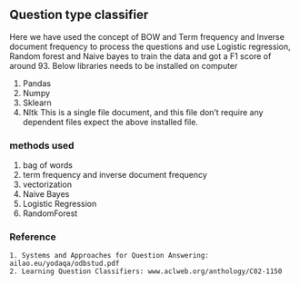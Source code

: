 
## Question type classifier

Here we have used the concept of BOW and Term frequency and Inverse document frequency to process the questions and use Logistic regression, Random forest and Naive bayes to train the data and got a F1 score of around 93.
Below libraries needs to be installed on computer
1.	Pandas
2.	Numpy
3.	Sklearn
4.	Nltk
This is a single file document, and this file don’t require any dependent files expect the above installed file.

### methods used
1. bag of words
2. term frequency and inverse document frequency
3. vectorization
4. Naive Bayes
5. Logistic Regression
6. RandomForest

### Reference
    1. Systems and Approaches for Question Answering: ailao.eu/yodaqa/odbstud.pdf
    2. Learning Question Classifiers: www.aclweb.org/anthology/C02-1150


```python

```
